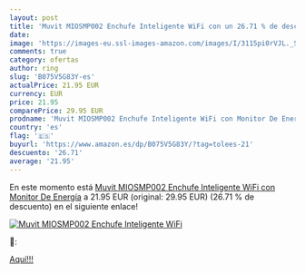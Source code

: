 ```yaml
---
layout: post
title: 'Muvit MIOSMP002 Enchufe Inteligente WiFi con un 26.71 % de descuento'
date: 
image: 'https://images-eu.ssl-images-amazon.com/images/I/3115pi0rVJL._SL200_.jpg'
comments: true
category: ofertas
author: ring
slug: 'B075V5G83Y-es'
actualPrice: 21.95 EUR
currency: EUR
price: 21.95
comparePrice: 29.95 EUR
prodname: 'Muvit MIOSMP002 Enchufe Inteligente WiFi con Monitor De Energía'
country: 'es'
flag: '🇪🇸'
buyurl: 'https://www.amazon.es/dp/B075V5G83Y/?tag=tolees-21'
descuento: '26.71'
average: '21.95'
---
```


En este momento está [Muvit MIOSMP002 Enchufe Inteligente WiFi con Monitor De Energía](https://www.amazon.es/dp/B075V5G83Y/?tag=tolees-21) a 21.95 EUR (original: 29.95 EUR) (26.71 %  de descuento) en el siguiente enlace!

[![Muvit MIOSMP002 Enchufe Inteligente WiFi](https://images-eu.ssl-images-amazon.com/images/I/3115pi0rVJL._SL200_.jpg)](https://www.amazon.es/dp/B075V5G83Y/?tag=tolees-21)

🔎:


[Aquí!!!](https://www.amazon.es/dp/B075V5G83Y/?tag=tolees-21)
